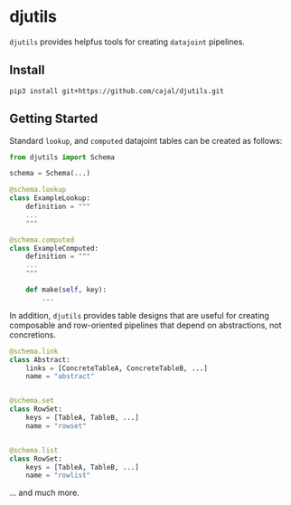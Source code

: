 # djutils

`djutils` provides helpfus tools for creating `datajoint` pipelines.


## Install

```
pip3 install git+https://github.com/cajal/djutils.git
```

## Getting Started

Standard `lookup`, and `computed` datajoint tables can be created as follows:

```python
from djutils import Schema

schema = Schema(...)

@schema.lookup
class ExampleLookup:
    definition = """
    ...
    """

@schema.computed
class ExampleComputed:
    definition = """
    ...
    """

    def make(self, key):
        ...
```

In addition, `djutils` provides table designs that are useful for creating composable and row-oriented pipelines that depend on abstractions, not concretions.

```python
@schema.link
class Abstract:
    links = [ConcreteTableA, ConcreteTableB, ...]
    name = "abstract"


@schema.set
class RowSet:
    keys = [TableA, TableB, ...]
    name = "rowset"


@schema.list
class RowSet:
    keys = [TableA, TableB, ...]
    name = "rowlist"
```

... and much more.
